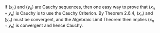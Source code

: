 If $`(x_n)`$ and $`(y_n)`$ are Cauchy sequences, then one easy way to prove that $`(x_n + y_n)`$ is Cauchy is to use the Cauchy Criterion. By Theorem 2.6.4, $`(x_n)`$ and $`(y_n)`$ must be convergent, and the Algebraic Limit Theorem then implies $`(x_n + y_n)`$ is convergent and hence Cauchy.